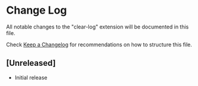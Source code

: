 # Change Log

All notable changes to the "clear-log" extension will be documented in this file.

Check [Keep a Changelog](http://keepachangelog.com/) for recommendations on how to structure this file.

## [Unreleased]

- Initial release